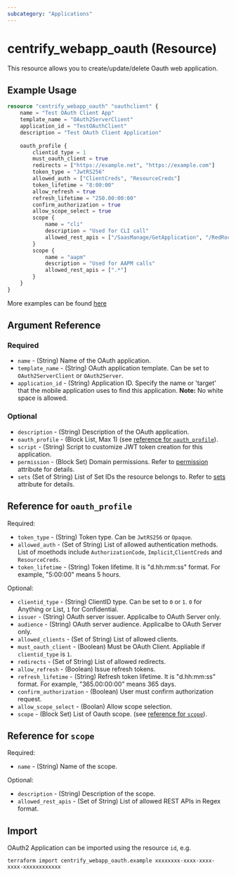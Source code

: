 ```yaml
---
subcategory: "Applications"
---
```


# centrify_webapp_oauth (Resource)

This resource allows you to create/update/delete Oauth web application.

## Example Usage

```terraform
resource "centrify_webapp_oauth" "oauthclient" {
    name = "Test OAuth Client App"
    template_name = "OAuth2ServerClient"
    application_id = "TestOAuthClient"
    description = "Test OAuth Client Application"
    
    oauth_profile {
        clientid_type = 1
        must_oauth_client = true
        redirects = ["https://example.net", "https://example.com"]
        token_type = "JwtRS256"
        allowed_auth = ["ClientCreds", "ResourceCreds"]
        token_lifetime = "8:00:00"
        allow_refresh = true
        refresh_lifetime = "250.00:00:00"
        confirm_authorization = true
        allow_scope_select = true
        scope {
            name = "cli"
            description = "Used for CLI call"
            allowed_rest_apis = ["/SaasManage/GetApplication", "/RedRock/query"]
        }
        scope {
            name = "aapm"
            description = "Used for AAPM calls"
            allowed_rest_apis = [".*"]
        }
    }
}
```

More examples can be found [here](https://github.com/marcozj/terraform-provider-centrify/tree/main/examples/centrify_webapp_oauth)

## Argument Reference

### Required

- `name` - (String) Name of the OAuth application.
- `template_name` - (String) OAuth application template. Can be set to `OAuth2ServerClient` or `OAuth2Server`.
- `application_id` - (String) Application ID. Specify the name or 'target' that the mobile application uses to find this application. **Note:** No white space is allowed.

### Optional

- `description` - (String) Description of the OAuth application.
- `oauth_profile` - (Block List, Max 1) (see [reference for `oauth_profile`](#reference-for-oauth_profile)).
- `script` - (String) Script to customize JWT token creation for this application.
- `permission` - (Block Set) Domain permissions. Refer to [permission](./attribute_permission.md) attribute for details.
- `sets` (Set of String) List of Set IDs the resource belongs to. Refer to [sets](./attribute_sets.md) attribute for details.

## Reference for `oauth_profile`

Required:

- `token_type` - (String) Token type. Can be `JwtRS256` or `Opaque`.
- `allowed_auth` - (Set of String) List of allowed authentication methods. List of moethods include `AuthorizationCode`, `Implicit`,`ClientCreds` and `ResourceCreds`.
- `token_lifetime` - (String) Token lifetime. It is "d.hh:mm:ss" format. For example, "5:00:00" means 5 hours.

Optional:

- `clientid_type` - (String) ClientID type. Can be set to `0` or `1`. `0` for Anything or List, `1` for Confidential.
- `issuer` - (String) OAuth server issuer. Applicalbe to OAuth Server only.
- `audience` - (String) OAuth server audience. Applicalbe to OAuth Server only.
- `allowed_clients` - (Set of String) List of allowed clients.
- `must_oauth_client` - (Boolean) Must be OAuth Client. Appliable if `clientid_type` is `1`.
- `redirects` - (Set of String) List of allowed redirects.
- `allow_refresh` - (Boolean) Issue refresh tokens.
- `refresh_lifetime` - (String) Refresh token lifetime. It is "d.hh:mm:ss" format. For example, "365.00:00:00" means 365 days.
- `confirm_authorization` - (Boolean) User must confirm authorization request.
- `allow_scope_select` - (Boolan) Allow scope selection.
- `scope` - (Block Set) List of Oauth scope. (see [reference for `scope`](#reference-for-scope)).

## Reference for `scope`

Required:

- `name` - (String) Name of the scope.

Optional:

- `description` - (String) Description of the scope.
- `allowed_rest_apis` - (Set of String) List of allowed REST APIs in Regex format.

## Import

OAuth2 Application can be imported using the resource `id`, e.g.

```shell
terraform import centrify_webapp_oauth.example xxxxxxxx-xxxx-xxxx-xxxx-xxxxxxxxxxxx
```
